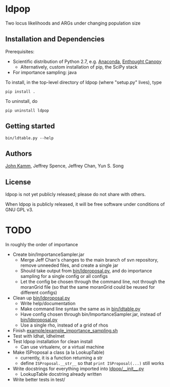 # ldpop
Two locus likelihoods and ARGs under changing population size

## Installation and Dependencies

Prerequisites:
* Scientific distribution of Python 2.7, e.g. [Anaconda](http://continuum.io/downloads), [Enthought Canopy](https://www.enthought.com/products/canopy/)
  * Alternatively, custom installation of pip, the SciPy stack
* For importance sampling: java

To install, in the top-level directory of ldpop (where "setup.py" lives), type
```
pip install .
```

To uninstall, do
```
pip uninstall ldpop
```

## Getting started

```
bin/ldtable.py --help
```

## Authors

[John Kamm](mailto:jkamm@stat.berkeley.edu), Jeffrey Spence, Jeffrey Chan, Yun S. Song

## License

ldpop is not yet publicly released; please do not share with others.

When ldpop is publicly released, it will be free software under conditions of GNU GPL v3.

# TODO

In roughly the order of importance
* Create bin/ImportanceSampler.jar
  * Merge Jeff Chan's changes to the main branch of svn repository, remove unneeded files, and create a single jar
  * Should take output from [bin/ldproposal.py](bin/ldproposal.py), and do importance sampling for a single config or all configs
  * Let the config be chosen through the command line, not through the moranGrid file (so that the same moranGrid could be reused for different configs)
* Clean up [bin/ldproposal.py](bin/ldproposal.py)
  * Write help/documentation
  * Make command line syntax the same as in [bin/ldtable.py](bin/ldtable.py)
  * Have config chosen through bin/ImportanceSampler.jar, instead of [bin/ldproposal.py](bin/ldproposal.py)
  * Use a single rho, instead of a grid of rhos
* Finish [example/example_importance_sampling.sh](example/example_importance_sampling.sh)  
* Test with ldhat, ldhelmet  
* Test ldpop installation for clean install
  * Can use virtualenv, or a virtual machine  
* Make ISProposal a class (a la LookupTable)
  * currently, it is a function returning a str
  * define `ISProposal.__str__` so that `print ISProposal(...)` still works
* Write docstrings for everything imported into [ldpop/\_\_init\_\_.py](ldpop/__init__.py)
  * LookupTable docstring already written
* Write better tests in test/
